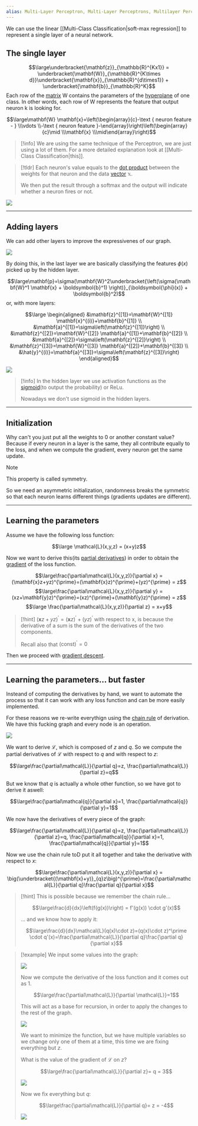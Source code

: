 ```yaml
---
alias: Multi-Layer Perceptron, Multi-Layer Perceptrons, Multilayer Perceptron, Multilayer Perceptrons, MLP, MLPs
---
```


We can use the linear [[Multi-Class Classification|soft-max regression]] to represent a single layer of a neural network.


## The single layer

$$\large\underbracket{\mathbf{z}}_{\mathbb{R}^{Kx1}} = \underbracket{\mathbf{W}}_{\mathbb{R}^{K\times d}}\underbracket{\mathbf{x}}_{\mathbb{R}^{d\times1}} + \underbracket{\mathbf{b}}_{\mathbb{R}^K}$$
Each row of the [matrix](../Linear%20Algebra/Matrix.md) W contains the parameters of the [hyperplane](../Linear%20Algebra/Hyperplanes.md) of one class.
In other words, each row of W represents the feature that output neuron k is looking for.

$$\large\mathbf{W} \mathbf{x}=\left(\begin{array}{c}-\text { neuron feature - } \\\vdots \\-\text { neuron feature }-\end{array}\right)\left(\begin{array}{c}\mid \\\mathbf{x} \\\mid\end{array}\right)$$


> [!info]
> We are using the same technique of the Perceptron, we are just using a lot of them.
> For a more detailed explanation look at [[Multi-Class Classification|this]].

> [!tldr]
> Each neuron's value equals to the [dot product](../Linear%20Algebra/Dot%20product.md) between the weights for that neuron and the data [vector](../Linear%20Algebra/Vectors.md) $\mathbb{x}$.
> 
> We then put the result through a softmax and the output will indicate whether a neuron fires or not.

![](../z_images/Pasted%20image%2020230612021128.png)

---

## Adding layers

We can add other layers to improve the expressivenes of our graph.

![](../z_images/Pasted%20image%2020230614134652.png)


By doing this, in the last layer we are basically classifying the features $\phi(x)$ picked up by the hidden layer.

$$\large\mathbf{p}=\sigma(\mathbf{W}^2\underbracket{\left(\sigma(\mathbf{W}^1 \mathbf{x}  + \boldsymbol{b}^1) \right)}_{\boldsymbol{\phi}(x)}   + \boldsymbol{b}^2)$$
or, with more layers:

$$\large \begin{aligned}
&\mathbf{z}^{[1]}=\mathbf{W}^{[1]} \mathbf{x}^{(i)}+\mathbf{b}^{[1]} \\
&\mathbf{a}^{[1]}=\sigma\left(\mathbf{z}^{[1]}\right) \\
&\mathbf{z}^{[2]}=\mathbf{W}^{[2]} \mathbf{a}^{[1]}+\mathbf{b}^{[2]} \\
&\mathbf{a}^{[2]}=\sigma\left(\mathbf{z}^{[2]}\right) \\
&\mathbf{z}^{[3]}=\mathbf{W}^{[3]} \mathbf{a}^{[2]}+\mathbf{b}^{[3]} \\
&\hat{y}^{(i)}=\mathbf{a}^{[3]}=\sigma\left(\mathbf{z}^{[3]}\right)
\end{aligned}$$

![](../z_images/Pasted%20image%2020230614193952.png)

> [!info]
> In the hidden layer we use activation functions as the [sigmoid](Sigmoid.md)(to output the probability) or ReLu.
> 
> Nowadays we don't use sigmoid in the hidden layers.

---

## Initialization

Why can't you just put all the weights to 0 or another constant value? 
Because if every neuron in a layer is the same, they all contribute equally to the loss, and when we compute the gradient, every neuron get the same update.

> [!note]
> This property is called symmetry.


So we need an asymmetric initialization, randomness breaks the symmetric so that each neuron learns different things (gradients updates are different).

---

## Learning the parameters

Assume we have the following loss function:

$$\large \mathcal{L}(x,y,z) = (x+y)z$$

Now we want to derive this(its [partial derivatives](../Calculus/Partial%20derivatives.md)) in order to obtain the [gradient](Gradient.md) of the loss function.

$$\large\frac{\partial\mathcal{L}(x,y,z)}{\partial x} =  (\mathbf{x}z+yz)^{\prime}=(\mathbf{x}z)^{\prime}+(yz)^{\prime} = z$$
$$\large\frac{\partial\mathcal{L}(x,y,z)}{\partial y} =  (xz+\mathbf{y}z)^{\prime}=(xz)^{\prime}+(\mathbf{y}z)^{\prime} = z$$
$$\large \frac{\partial\mathcal{L}(x,y,z)}{\partial z} =  x+y$$

> [!hint]
> $(\mathbf{x}z+yz)^{\prime}=(\mathbf{x}z)^{\prime}+(yz)^{\prime}$ with respect to x, is because the derivative of a sum is the sum of the derivatives of the two components.
> 
> Recall also that $(\text{const})^\prime=0$


Then we proceed with [gradient descent](Gradient%20Descent.md).

---

## Learning the parameters... but faster

Insteand of computing the derivatives by hand, we want to automate the process so that it can work with any loss function and can be more easily implemented.

For these reasons we re-write everythign using the [chain rule](../Calculus/Chain%20Rule.md) of derivation.
We have this fucking graph and every node is an operation.

![](../z_images/Pasted%20image%2020230619195457.png)


We want to derive $\mathcal{L}$, which is composed of $z$ and $q$.
So we compute the partial derivatives of $\mathcal{L}$ with respect to $q$ and with respect to $z$:

$$\large\frac{\partial\mathcal{L}}{\partial q}=z, \frac{\partial\mathcal{L}}{\partial z}=q$$

But we know that $q$ is actually a whole other function, so we have got to derive it aswell:

$$\large\frac{\partial\mathcal{q}}{\partial x}=1, \frac{\partial\mathcal{q}}{\partial y}=1$$

We now have the derivatives of every piece of the graph:

$$\large\frac{\partial\mathcal{L}}{\partial q}=z, \frac{\partial\mathcal{L}}{\partial z}=q, \frac{\partial\mathcal{q}}{\partial x}=1, \frac{\partial\mathcal{q}}{\partial y}=1$$

Now we use the chain rule toD put it all together and take the derivative with respect to $x$:

$$\large\frac{\partial\mathcal{L}(x,y,z)}{\partial x} =  \big(\underbracket{(\mathbf{x}+y)}_{q}z\big)^{\prime}=\frac{\partial\mathcal{L}}{\partial q}\frac{\partial q}{\partial x}$$

> [!hint]
> This is possible because we remember the chain rule...
> 
> $$\large\frac{d}{dx}\left(f(g(x))\right) = f'(g(x)) \cdot g'(x)$$
> 
> ... and we know how to apply it:
> 
> $$\large\frac{d}{dx}\mathcal{L}(q(x)\cdot z)=(q(x)\cdot z)^\prime \cdot q'(x)=\frac{\partial\mathcal{L}}{\partial q}\frac{\partial q}{\partial x}$$

> [!example]
> We input some values into the graph:
> 
> ![](../z_images/Pasted%20image%2020230621195556.png)
> 
> Now we compute the derivative of the loss function and it comes out as 1.
> 
> $$\large\frac{\partial\mathcal{L}}{\partial \mathcal{L}}=1$$
> 
> This will act as a base for recursion, in order to apply the changes to the rest of the graph.
> 
> ![](../z_images/Pasted%20image%2020230621200004.png)
> 
> We want to minimize the function, but we have multiple variables so we change only one of them at a time, this time we are fixing everything but $z$.
> 
> What is the value of the gradient of $\mathcal{L}$ on $z$?
> 
> $$\large\frac{\partial\mathcal{L}}{\partial z}= q = 3$$
> 
> ![](../z_images/Pasted%20image%2020230621200143.png)
> 
> Now we fix everything but $q$:
> 
> $$\large\frac{\partial\mathcal{L}}{\partial q}= z = -4$$
> 
> ![](../z_images/Pasted%20image%2020230621200326.png)
